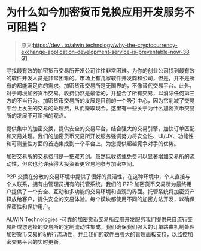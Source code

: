 # 为什么如今加密货币兑换应用开发服务不可阻挡？

> 原文:[https://dev . to/alwin technology/why-the-cryptocurrency-exchange-application-development-service-is-preventable-now-38 G1](https://dev.to/alwintechnology/why-the-cryptocurrency-exchange-application-development-service-is-unpreventable-nowadays-38g1)

寻找最有效的加密货币交易所开发公司往往非常困难。为你的创业公司找到最有效的软件开发人员是非常困难的。市场上有几家软件开发商和公司，但是，并不是所有的都能满足你的需求。加密货币交易所是无国界的，不像替代交易平台。此外，对于跨境加密货币交易，收费仍然是最低的，并整合了所有交易，以消除任何第三方的不当行为。加密货币交易所的发展是目前的一个吸引中心，因为它削减了交易平台上发生的交易的处理费，从而赚取现金。这里有一些关于为什么加密货币交易所的发展不可阻挡的观点。

提供集中的加密交换，提供安全的交易平台，结合强大的交易引擎，加快订单匹配和交易处理。我们的加密货币交易所开发服务强调努力将安全性、UI/UX、功能性和可测量性方面的首选集成到一个平台上，为您提供超越竞争对手的优势。

加密交易所的交易费用是一把双刃剑。虽然低收费或免费可以显著增加交易所的流动性，但它也允许获得大投资者更容易地参与加密空间。

P2P 交换在分散的交易环境中提供了很好的灵活性，在这种环境中，个人直接与个人联系，拥有由管理员拥有的托管系统。我们的 P2P 加密货币交易所为最终用户提供了一个安全、互动和多功能的交易环境和直观的界面。托管系统将加密资产释放给客户，提供安全的交易体验。每个模块都使用不同的加密方法开发，以确保保密性和保护用户。

ALWIN Technologies -可靠的[加密货币交易所应用开发服务](https://alwin.io)我们提供来自流行交易所或您选择的交易所的定制流动性集成。我们确保我们强大的订单路由机制处理加密货币交易的&执行流动性，并且我们的软件由强大的管理面板支持，以监控加密交易平台的实时更新。
